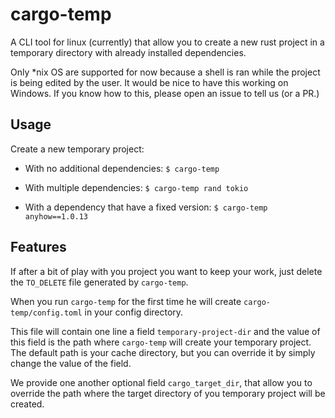 # cargo-temp

A CLI tool for linux (currently) that allow you to create a new rust project in a temporary directory with already installed dependencies.

Only *nix OS are supported for now because a shell is ran while the project is being edited by the user.
It would be nice to have this working on Windows.
If you know how to this, please open an issue to tell us (or a PR.)

## Usage

Create a new temporary project:

* With no additional dependencies:
    `$ cargo-temp`

* With multiple dependencies:
    `$ cargo-temp rand tokio`

* With a dependency that have a fixed version:
    `$ cargo-temp anyhow==1.0.13`

## Features

If after a bit of play with you project you want to keep your work, just delete the `TO_DELETE` file generated by `cargo-temp`.

When you run `cargo-temp` for the first time he will create `cargo-temp/config.toml` in your config directory.

This file will contain one line a field `temporary-project-dir` and the value of this field is the path where `cargo-temp` will create your temporary project.
The default path is your cache directory, but you can override it by simply change the value of the field.

We provide one another optional field `cargo_target_dir`, that allow you to override the path where the target directory of you temporary project will be created.
